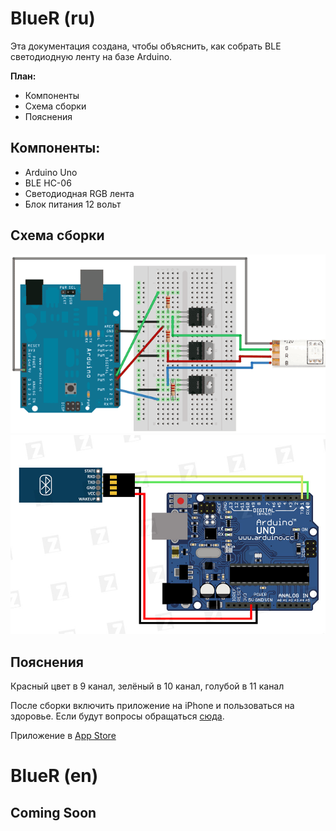 # BlueR (ru)

Эта документация создана, чтобы объяснить, как собрать BLE светодиодную ленту на базе Arduino. 

**План:**

* Компоненты 
* Схема сборки
* Пояснения


## Компоненты:

* Arduino Uno 
* BLE HC-06
* Светодиодная RGB лента 
* Блок питания 12 вольт

## Схема сборки 

![](https://github.com/EagleEYErus/BlueR/blob/Files/beginner61-12.png)
![](https://github.com/EagleEYErus/BlueR/blob/Files/bluetooth_module_HC-06.jpg)

## Пояснения 

Красный цвет в 9 канал, зелёный в 10 канал, голубой в 11 канал 

После сборки включить приложение на iPhone и пользоваться на здоровье. Если будут вопросы обращаться [сюда](https://vk.com/blue_r).

Приложение в [App Store](https://appsto.re/ru/JtyDcb.i)

# BlueR (en)

## Coming Soon
